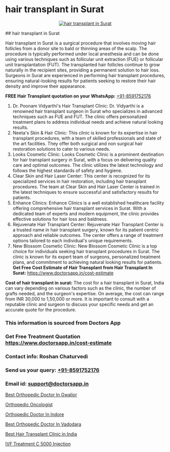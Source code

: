 # hair transplant in Surat

<p align="center">
  <a href="https://doctorsapp.co.in/treatment/hair-transplant">
    <img src="https://doctorsapp.co.in/uploads/treatment_image/transplant.jpg" alt="hair transplant in Surat">
  </a>
</p>
## hair transplant in Surat

Hair transplant in Surat is a surgical procedure that involves moving hair follicles from a donor site to bald or thinning areas of the scalp. The procedure is typically performed under local anesthesia and can be done using various techniques such as follicular unit extraction (FUE) or follicular unit transplantation (FUT). The transplanted hair follicles continue to grow naturally in the recipient sites, providing a permanent solution to hair loss. Surgeons in Surat are experienced in performing hair transplant procedures, ensuring natural-looking results for patients seeking to restore their hair density and improve their appearance.

**FREE Hair Transplant quotation on your WhatsApp:**  [+91-8591752176](https://api.whatsapp.com/send?phone=8591752176)

1) Dr. Poonam Vidyarthi's Hair Transplant Clinic: Dr. Vidyarthi is a renowned hair transplant surgeon in Surat who specializes in advanced techniques such as FUE and FUT. The clinic offers personalized treatment plans to address individual needs and achieve natural looking results.
2) Neeta's Skin & Hair Clinic: This clinic is known for its expertise in hair transplant procedures, with a team of skilled professionals and state of the art facilities. They offer both surgical and non surgical hair restoration solutions to cater to various needs.
3) Looks Cosmetic Clinic: Looks Cosmetic Clinic is a prominent destination for hair transplant surgery in Surat, with a focus on delivering quality care and optimal outcomes. The clinic utilizes the latest technology and follows the highest standards of safety and hygiene.
4) Clear Skin and Hair Laser Center: This center is recognized for its specialized services in hair restoration, including hair transplant procedures. The team at Clear Skin and Hair Laser Center is trained in the latest techniques to ensure successful and satisfactory results for patients.
5) Enhance Clinics: Enhance Clinics is a well established healthcare facility offering comprehensive hair transplant services in Surat. With a dedicated team of experts and modern equipment, the clinic provides effective solutions for hair loss and baldness.
6) Rejuvenate Hair Transplant Center: Rejuvenate Hair Transplant Center is a trusted name in hair transplant surgery, known for its patient centric approach and reliable outcomes. The center offers a range of treatment options tailored to each individual's unique requirements.
7) New Blossom Cosmetic Clinic: New Blossom Cosmetic Clinic is a top choice for individuals seeking hair transplant procedures in Surat. The clinic is known for its expert team of surgeons, personalized treatment plans, and commitment to achieving natural looking results for patients.
**Get Free Cost Estimate of Hair Transplant from Hair Transplant In Surat:** https://www.doctorsapp.in/cost-estimate

**Cost of hair transplant in surat:**
The cost for a hair transplant in Surat, India can vary depending on various factors such as the clinic, the number of grafts needed, and the surgeon's expertise. On average, the cost can range from INR 30,000 to 1,50,000 or more. It is important to consult with a reputable clinic and surgeon to discuss your specific needs and get an accurate quote for the procedure.

### This information is sourced from Doctors App 
### Get Free Treatment Quotation https://www.doctorsapp.in/cost-estimate
### Contact info: Roshan Chaturvedi 
### Send us your query: [+91-8591752176](https://api.whatsapp.com/send?phone=8591752176) 
### Email id: support@doctorsapp.in

[Best Orthopedic Doctor In Gwalior](https://www.linkedin.com/pulse/best-orthopedic-doctor-gwalior-doctorsapp-united-arab-emirates-it9ue?trackingId=WR1i8J63mAz8GEACEsTOuw%3D%3D&lipi=urn%3Ali%3Apage%3Ad_flagship3_company_admin%3Bc8cvKR%2BzQDObJJNC2LloLw%3D%3D)

[Orthopedic Oncologist](https://www.linkedin.com/pulse/orthopedic-oncologist-doctorsappin-mtqhc?trackingId=eKqQumrFfNZLWmk1tiUcNQ%3D%3D&lipi=urn%3Ali%3Apage%3Ad_flagship3_company_admin%3Bv1vSrTMWRDqcHbnFEZaXTQ%3D%3D)

[Orthopedic Doctor In Indore](https://medium.com/@manish632504/orthopedic-doctor-in-indore-9f1c8225f725)

[Best Orthopedic Doctor In Vadodara](https://medium.com/@akashbhatt14/best-orthopedic-doctor-in-vadodara-93b1dc71731a)

[Best Hair Transplant Clinic in India](https://doctors-apps.github.io/doctorsapp/best-hair-transplant-clinic-in-india)

[IVF Treatment C 5000 Injection](https://doctors-apps.github.io/doctorsapp/ivf-treatment-c-5000-injection)

